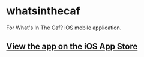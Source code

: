 # whatsinthecaf
For What's In The Caf? iOS mobile application.

## [View the app on the iOS App Store](https://itunes.apple.com/us/app/whats-in-the-caf/id1036491151?mt=8)
